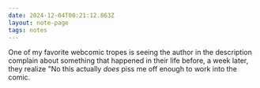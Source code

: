 ```yaml
---
date: 2024-12-04T00:21:12.863Z
layout: note-page
tags: notes
---
```

One of my favorite webcomic tropes is seeing the author in the description complain about something that happened in their life before, a week later, they realize "No this actually *does* piss me off enough to work into the comic.

